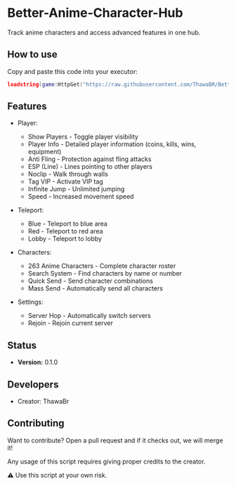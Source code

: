 # Better-Anime-Character-Hub

Track anime characters and access advanced features in one hub.

## How to use

Copy and paste this code into your executor:

```lua
loadstring(game:HttpGet("https://raw.githubusercontent.com/ThawaBR/BetterCharacterHub/main/source"))()
```

## Features

- Player:
  - Show Players - Toggle player visibility
  - Player Info - Detailed player information (coins, kills, wins, equipment)
  - Anti Fling - Protection against fling attacks
  - ESP (Line) - Lines pointing to other players
  - Noclip - Walk through walls
  - Tag VIP - Activate VIP tag
  - Infinite Jump - Unlimited jumping
  - Speed - Increased movement speed

- Teleport:

  - Blue - Teleport to blue area
  - Red - Teleport to red area
  - Lobby - Teleport to lobby

- Characters:

  - 263 Anime Characters - Complete character roster
  - Search System - Find characters by name or number
  - Quick Send - Send character combinations
  - Mass Send - Automatically send all characters

- Settings:

  - Server Hop - Automatically switch servers
  - Rejoin - Rejoin current server

## Status
- **Version:** 0.1.0

## Developers
- Creator: ThawaBr

## Contributing
Want to contribute? Open a pull request and if it checks out, we will merge it!

Any usage of this script requires giving proper credits to the creator.

⚠️ Use this script at your own risk.
